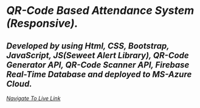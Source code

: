 # _QR-Code Based Attendance System (Responsive)._

## *Developed by using Html, CSS, Bootstrap, JavaScript, JS(Seweet Alert Library), QR-Code Generator API, QR-Code Scanner API, Firebase Real-Time Database and deployed to MS-Azure Cloud.*

 *[Navigate To Live Link](https://festive-bhabha-9e9e4e.netlify.app/)*

